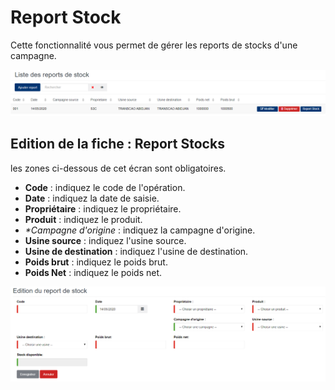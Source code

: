 # Report Stock

Cette fonctionnalité vous permet de gérer les reports de stocks d'une campagne.

![](../../.gitbook/assets/listeReportStock.PNG)

## **Edition de la fiche : Report Stocks**

les zones ci-dessous de cet écran sont obligatoires.

* **Code** : indiquez le code de l'opération.
* **Date** : indiquez la date de saisie.
* **Propriétaire** : indiquez le propriétaire.
* **Produit** : indiquez le produit.
* _\*Campagne d'origine_ : indiquez la campagne d'origine.
* **Usine source** : indiquez l'usine source.
* **Usine de destination** : indiquez l'usine de destination.
* **Poids brut** : indiquez le poids brut.
* **Poids Net** : indiquez le poids net.

![](../../.gitbook/assets/editReportStock.PNG)
